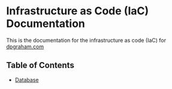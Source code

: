 # Infrastructure as Code (IaC) Documentation

This is the documentation for the infrastructure as code (IaC) for [dpgraham.com](https://dpgraham.com)

## Table of Contents

- [Database](./database.md)